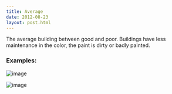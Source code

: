 ```yaml
---
title: Average
date: 2012-08-23
layout: post.html
---
```

The average building between good and poor. Buildings have less maintenance in the color, the paint is dirty or badly painted.
### Examples:
![image](https://user-images.githubusercontent.com/19536044/58285288-12671500-7d72-11e9-8556-78c8ea6c0e1d.png)

![image](https://user-images.githubusercontent.com/19536044/58285302-17c45f80-7d72-11e9-99ca-a78ed3b1b5e4.png)